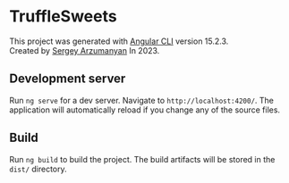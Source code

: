 # TruffleSweets

This project was generated with [Angular CLI](https://github.com/angular/angular-cli) version 15.2.3.\
Created by [Sergey Arzumanyan](https://github.com/SergeyArzumanyan) In 2023.

## Development server

Run `ng serve` for a dev server. Navigate to `http://localhost:4200/`. The application will automatically reload if you change any of the source files.

## Build

Run `ng build` to build the project. The build artifacts will be stored in the `dist/` directory.

